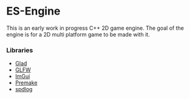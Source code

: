 # ES-Engine

This is an early work in progress C++ 2D game engine. The goal of the engine is for a 2D multi platform game to be made with it.

<h3>Libraries</h3>
<ul>
<li><a target="_blank" rel="noopener noreferrer" href='https://github.com/dav1dde/glad-web'>Glad</a></li>
<li><a target="_blank" rel="noopener noreferrer" href='https://www.glfw.org/'>GLFW</a></li>
<li><a target="_blank" rel="noopener noreferrer" href='https://github.com/ocornut/imgui'>ImGui</a></li>
<li><a target="_blank" rel="noopener noreferrer" href='https://premake.github.io/'>Premake</a></li>
<li><a target="_blank" rel="noopener noreferrer" href='https://github.com/gabime/spdlog'>spdlog</a></li>
</ul>